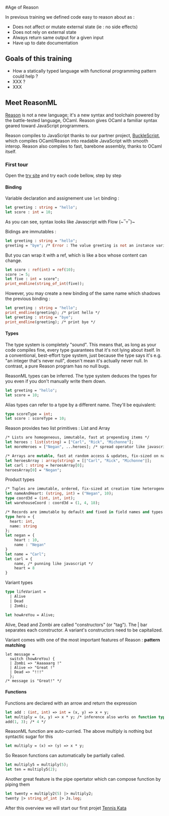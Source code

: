 #Age of Reason

In previous training we defined code easy to reason about as :

* Does not affect or mutate external state (ie : no side effects)
* Does not rely on external state
* Always return same output for a given input
* Have up to date documentation

## Goals of this training

* How a statically typed language with functional programming pattern could help ?
* XXX ?
* XXX

## Meet ReasonML

[Reason](https://reasonml.github.io/) is not a new language; it's a new syntax and toolchain powered by the battle-tested language, OCaml. Reason gives OCaml a familiar syntax geared toward JavaScript programmers.

Reason compiles to JavaScript thanks to our partner project, [BuckleScript](https://bucklescript.github.io), which compiles OCaml/Reason into readable JavaScript with smooth interop. Reason also compiles to fast, barebone assembly, thanks to OCaml itself.

### First tour

Open the [try site](https://reasonml.github.io/en/try.html?reason=Q) and try each code bellow, step by step

#### Binding

Variable declaration and assignement use `let` binding :

```OCaml
let greeting : string = "hello";
let score : int = 10;
```

As you can see, syntax looks like Javascript with Flow (~‾▿‾)~

Bidings are immutables :

```OCaml
let greeting : string = "hello";
greeting = "bye"; /* Error : The value greeting is not an instance variable */
```

But you can wrap it with a ref, which is like a box whose content can change.

```OCaml
let score : ref(int) = ref(10);
score := 5;
let five : int = score^;
print_endline(string_of_int(five));
```

However, you may create a new binding of the same name which shadows the previous binding :

```OCaml
let greeting : string = "hello";
print_endline(greeting); /* print hello */
let greeting : string = "bye";
print_endline(greeting); /* print bye */
```

#### Types

The type system is completely "sound". This means that, as long as your code compiles fine, every type guarantees that it's not lying about itself. In a conventional, best-effort type system, just because the type says it's e.g. "an integer that's never null", doesn't mean it's actually never null. In contrast, a pure Reason program has no null bugs.

ReasonML types can be inferred. The type system deduces the types for you even if you don't manually write them down.

```OCaml
let greeting = "hello";
let score = 10;
```

Alias types can refer to a type by a different name. They'll be equivalent:

```OCaml
type scoreType = int;
let score : scoreType = 10;
```

Reason provides two list primitives : List and Array

```OCaml
/* Lists are homogeneous, immutable, fast at prepending items */
let heroes : list(string) = ["Carl", "Rick", "Michonne"];
let moreHeroes = ["Negan", ...heroes]; /* spread operator like javascript */

/* Arrays are mutable, fast at random access & updates, fix-sized on native (flexibly sized on JavaScript) */
let heroesArray : array(string) = [|"Carl", "Rick", "Michonne"|];
let carl : string = heroesArray[0];
heroesArray[0] = "Negan";
```

Product types

```OCaml
/* Tuples are immutable, ordered, fix-sized at creation time heterogeneous */
let nameAndHeart: (string, int) = ("Negan", 10);
type coord3d = (int, int, int);
let warehouseCoord : coord3d = (1, 4, 18);

/* Records are immutable by default and fixed in field names and types */
type hero = {
  heart: int,
  name: string
};
let negan = {
    heart : 10,
    name : "Negan"
}
let name = "Carl";
let carl = {
    name, /* punning like javascript */
    heart = 8
}
```

Variant types

```OCaml
type lifeVariant =
  | Alive
  | Dead
  | Zombi;

let howAreYou = Alive;
```

Alive, Dead and Zombi are called "constructors" (or "tag"). The | bar separates each constructor. A variant's constructors need to be capitalized.

Variant comes with one of the most important features of Reason : **pattern matching**

```ReasonML
let message =
  switch (howAreYou) {
  | Zombi => "Aaaaaarg !"
  | Alive => "Great !"
  | Dead => "!!!"
  };
/* message is "Great!" */
```

#### Functions

Functions are declared with an arrow and return the expression

```OCaml
let add : (int, int) => int = (x, y) => x + y;
let multiply = (x, y) => x * y; /* inference also works on function type */
add(1, 3); /* 4 */
```

ReasonML function are auto-curried. The above multiply is nothing but syntactic sugar for this

```OCaml
let multiply = (x) => (y) => x * y;
```

So Reason functions can automatically be partially called.

```OCaml
let multiply5 = multiply(5);
let ten = multiply5(2);
```

Another great feature is the pipe opertator which can compose function by piping them

```OCaml
let twenty = multiply2(5) |> multiply2;
twenty |> string_of_int |> Js.log;
```

After this overview we will start our first projet [Tennis Kata](./TENNIS.md)
